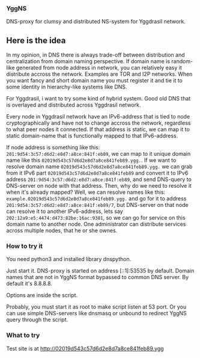 ### YggNS

DNS-proxy for clumsy and distributed NS-system for Yggdrasil network.

## Here is the idea

In my opinion, in DNS there is always trade-off between distribution and centralization from domain naming perspective. If domain name is random-like generated from node address in network, you can relatively easy it distribute accross the network. Examples are TOR and I2P networks. When you want fancy and short domain name you must register it and tie it to some identity in hierarchy-like systems like DNS.

For Yggdrasil, i want to try some kind of hybrid system. Good old DNS that is overlayed and distributed across Yggdrasil network.

Every node in Yggdrasil network have an IPv6-address that is tied to node cryptographically and have not to change accross the network, regardless to what peer nodes it connected. If that address is static, we can map it to static domain-name that is functionally mapped to that IPv6-address.

If node address is something like this: `201:9d54:3c57:d6d2:e8d7:a8ce:841f:eb89`, we can map to it unique domain name like this `02019d543c57d6d2e8d7a8ce841feb89.ygg.`. If we want to resolve domain name `02019d543c57d6d2e8d7a8ce841feb89.ygg.` we can grab from it IPv6 part `02019d543c57d6d2e8d7a8ce841feb89` and convert it to IPv6 address `201:9d54:3c57:d6d2:e8d7:a8ce:841f:eb89`, and send DNS-query to DNS-server on node with that address. Then, why do we need to resolve it when it's already mapped? Well, we can resolve names like this: `example.02019d543c57d6d2e8d7a8ce841feb89.ygg.` and go for it to address `201:9d54:3c57:d6d2:e8d7:a8ce:841f:eb89/7`, but DNS-server on that node can resolve it to another IPv6-address, lets say `202:12a9:e5:4474:d473:82be:16ac:9381`, so we can go for service on this domain name to another node. One administrator can distribute services across multiple nodes, that he or she ownes.

### How to try it

You need python3 and installed library dnspython.

Just start it. DNS-proxy is started on address [::1]:53535 by default. Domain names that are not in YggNS format bypassed to common DNS server. By default it's 8.8.8.8.

Options are inside the script.

Probably, you must start it as root to make script listen at 53 port. Or you can use simple DNS-servers like dnsmasq or unbound to redirect YggNS query through the script.

### What to try

Test site is at http://02019d543c57d6d2e8d7a8ce841feb89.ygg
